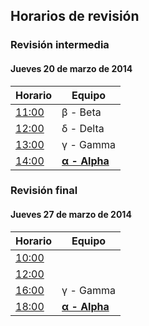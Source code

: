 ##	Horarios de revisión	##

###	Revisión intermedia	###

####	Jueves 20 de marzo de 2014	####

|**Horario**                                                                                                                     |**Equipo**|
|--------------------------------------------------------------------------------------------------------------------------------|----------|
|[11:00](http://www.timeanddate.com/countdown/generic?iso=20140320T110000&p0=155&msg=[PBSC]+Revisi%C3%B3n+intermedia&csz=1&swk=1)| β - Beta |
|[12:00](http://www.timeanddate.com/countdown/generic?iso=20140320T120000&p0=155&msg=[PBSC]+Revisi%C3%B3n+intermedia&csz=1&swk=1)|  δ - Delta |
|[13:00](http://www.timeanddate.com/countdown/generic?iso=20140320T130000&p0=155&msg=[PBSC]+Revisi%C3%B3n+intermedia&csz=1&swk=1)| γ - Gamma  |
|[14:00](http://www.timeanddate.com/countdown/generic?iso=20140320T140000&p0=155&msg=[PBSC]+Revisi%C3%B3n+intermedia&csz=1&swk=1)|   [**α - Alpha**](https://github.com/darkroo/proy_mod2)         |

###	Revisión final	###

####	Jueves 27 de marzo de 2014	####

|**Horario**                                                                                                                           |**Equipo**|
|--------------------------------------------------------------------------------------------------------------------------------------|----------|
|[10:00](http://www.timeanddate.com/countdown/generic?iso=20140327T100000&p0=155&msg=[PBSC]+Entrega+proyecto+m%C3%B3dulo+2&csz=1&swk=1)|          |
|[12:00](http://www.timeanddate.com/countdown/generic?iso=20140327T120000&p0=155&msg=[PBSC]+Entrega+proyecto+m%C3%B3dulo+2&csz=1&swk=1)|          |
|[16:00](http://www.timeanddate.com/countdown/generic?iso=20140327T160000&p0=155&msg=[PBSC]+Entrega+proyecto+m%C3%B3dulo+2&csz=1&swk=1)| γ - Gamma  |
|[18:00](http://www.timeanddate.com/countdown/generic?iso=20140327T180000&p0=155&msg=[PBSC]+Entrega+proyecto+m%C3%B3dulo+2&csz=1&swk=1)| [**α - Alpha**](https://github.com/darkroo/proy_mod2)           |
